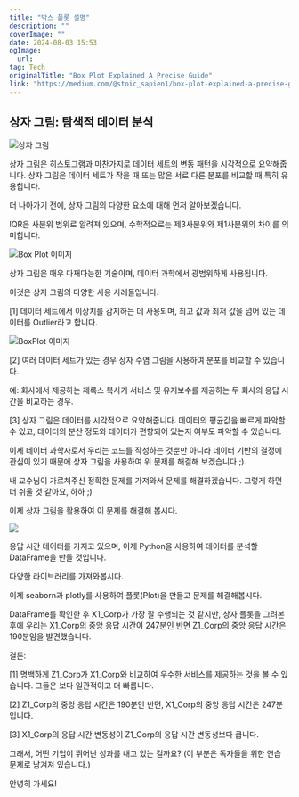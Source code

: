 ```yaml
---
title: "박스 플롯 설명"
description: ""
coverImage: ""
date: 2024-08-03 15:53
ogImage: 
  url: 
tag: Tech
originalTitle: "Box Plot Explained A Precise Guide"
link: "https://medium.com/@stoic_sapien1/box-plot-explained-a-precise-guide-75ec0d08c4fd"
---
```




## 상자 그림: 탐색적 데이터 분석

![상자 그림](/assets/img/BoxPlotExplainedAPreciseGuide_0.png)

상자 그림은 히스토그램과 마찬가지로 데이터 세트의 변동 패턴을 시각적으로 요약해줍니다. 상자 그림은 데이터 세트가 작을 때 또는 많은 서로 다른 분포를 비교할 때 특히 유용합니다.

더 나아가기 전에, 상자 그림의 다양한 요소에 대해 먼저 알아보겠습니다.

<div class="content-ad"></div>

IQR은 사분위 범위로 알려져 있으며, 수학적으로는 제3사분위와 제1사분위의 차이를 의미합니다.

![Box Plot 이미지](/assets/img/BoxPlotExplainedAPreciseGuide_1.png)

상자 그림은 매우 다재다능한 기술이며, 데이터 과학에서 광범위하게 사용됩니다.

이것은 상자 그림의 다양한 사용 사례들입니다.

<div class="content-ad"></div>

[1] 데이터 세트에서 이상치를 감지하는 데 사용되며, 최고 값과 최저 값을 넘어 있는 데이터를 Outlier라고 합니다.

![BoxPlot 이미지](/assets/img/BoxPlotExplainedAPreciseGuide_2.png)

[2] 여러 데이터 세트가 있는 경우 상자 수염 그림을 사용하여 분포를 비교할 수 있습니다.

예: 회사에서 제공하는 제록스 복사기 서비스 및 유지보수를 제공하는 두 회사의 응답 시간을 비교하는 경우.

<div class="content-ad"></div>

[3] 상자 그림은 데이터를 시각적으로 요약해줍니다. 데이터의 평균값을 빠르게 파악할 수 있고, 데이터의 분산 정도와 데이터가 편향되어 있는지 여부도 파악할 수 있습니다.

이제 데이터 과학자로서 우리는 코드를 작성하는 것뿐만 아니라 데이터 기반의 결정에 관심이 있기 때문에 상자 그림을 사용하여 위 문제를 해결해 보겠습니다 ;).

내 교수님이 가르쳐주신 정확한 문제를 가져와서 문제를 해결하겠습니다. 그렇게 하면 더 쉬울 것 같아요, 하하 ;)

이제 상자 그림을 활용하여 이 문제를 해결해 봅시다.

<div class="content-ad"></div>

<img src="https://miro.medium.com/v2/resize:fit:996/1*W9CBKd_SJnH_zaxEXYh8yA.gif" />

응답 시간 데이터를 가지고 있으며, 이제 Python을 사용하여 데이터를 분석할 DataFrame을 만들 것입니다.

다양한 라이브러리를 가져와봅시다.

이제 seaborn과 plotly를 사용하여 플롯(Plot)을 만들고 문제를 해결해봅시다.

<div class="content-ad"></div>

DataFrame를 확인한 후 X1_Corp가 가장 잘 수행되는 것 같지만, 상자 플롯을 그려본 후에 우리는 X1_Corp의 중앙 응답 시간이 247분인 반면 Z1_Corp의 중앙 응답 시간은 190분임을 발견했습니다.

결론:

[1] 명백하게 Z1_Corp가 X1_Corp와 비교하여 우수한 서비스를 제공하는 것을 볼 수 있습니다. 그들은 보다 일관적이고 더 빠릅니다.

[2] Z1_Corp의 중앙 응답 시간은 190분인 반면, X1_Corp의 중앙 응답 시간은 247분입니다.

<div class="content-ad"></div>

[3] X1_Corp의 응답 시간 변동성이 Z1_Corp의 응답 시간 변동성보다 큽니다.

그래서, 어떤 기업이 뛰어난 성과를 내고 있는 걸까요? (이 부분은 독자들을 위한 연습 문제로 남겨져 있습니다.)

안녕히 가세요!
